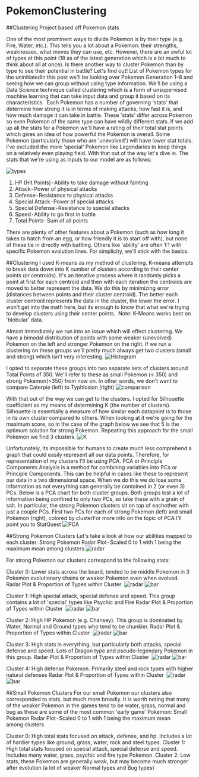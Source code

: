 # PokemonClustering
##Clustering Project based off Pokemon stats

One of the most prominent ways to divide Pokemon is by their type (e.g. Fire, Water, etc.). This tells you a lot about a Pokemon: their strengths, weaknesses, what moves they can use, etc. However, there are an awful lot of types at this point (18 as of the latest generation which is a bit much to think about all at once). Is there another way to cluster Pokemon than by type to see their potential in battle? Let's find out!
List of Pokemon types for the uninitiatedIn this post we'll be looking over Pokemon Generation 1–8 and seeing how we can group without using type information. We'll be using a Data Science technique called clustering which is a form of unsupervised machine learning that can take input data and group it based on its characteristics. 
Each Pokemon has a number of governing 'stats' that determine how strong it is in terms of making attacks, how fast it is, and how much damage it can take in battle. These 'stats' differ across Pokemon so even Pokemon of the same type can have wildly different stats. If we add up all the stats for a Pokemon we'll have a rating of their total stat points which gives an idea of how powerful the Pokemon is overall. Some Pokemon (particularly those who are 'unevolved') will have lower stat totals. I've excluded the more 'special' Pokemon like Legendaries to keep things on a relatively even playing field.
With that out of the way let's dive in. The stats that we're using as inputs to our model are as follows:

![types](images/Types.PNG)

1. HP (Hit Points) - Ability to take damage without fainting
2. Attack - Power of physical attacks
3. Defense - Resistance to physical attacks
4. Special Attack - Power of special attacks
5. Special Defense - Resistance to special attacks
6. Speed - Ability to go first in battle
7. Total Points - Sum of all points

There are plenty of other features about a Pokemon (such as how long it takes to hatch from an egg, or how friendly it is to start off with), but none of these tie in directly with battling. Others like 'ability' are often 1:1 with specific Pokemon evolution lines. For simplicity, we'll stick with the basics.

##Clustering
I used K-means as my method of clustering. K-means attempts to break data down into K number of clusters according to their center points (or centroids). It's an iterative process where it randomly picks a point at first for each centroid and then with each iteration the centroids are moved to better represent the data. We do this by minimizing error (distances between points and their cluster centroid). The better each cluster centroid represents the data in the cluster, the lower the error.
I won't get into the math here, but its enough to know that what we're trying to develop clusters using their center points. 
Note: K-Means works best on 'blobular' data. 

Almost immediately we run into an issue which will effect clustering. We have a bimodal distribution of points with some weaker (unevolved) Pokemon on the left and stronger Pokemon on the right. If we run a clustering on these groups we'll pretty much always get two clusters (small and strong) which isn't very interesting.
![Histogram](images/Histogram.PNG)


I opted to separate these groups into two separate sets of clusters around Total Points of 350. We'll refer to these as small Pokemon (≤ 350) and strong Pokemon(>350) from now on.
In other words, we don't want to compare Caterpie (left) to Typhlosion (right)
![comparison](images/Pokemon.PNG)

With that out of the way we can get to the clusters. I opted for Silhouette coefficient as my means of determining K (the number of clusters). Silhouette is essentially a measure of how similar each datapoint is to those in its own cluster compared to others. When looking at it we're going for the maximum score, so in the case of the graph below we see that 5 is the optimum solution for strong Pokemon. Repeating this approach for the small Pokemon we find 3 clusters.
![K](images/K.PNG)

Unfortunately, its impossible for humans to create much less comprehend a graph that could easily represent all our data points. Therefore, for representation of my clusters I'll be using PCA. PCA or Principle Components Analysis is a method for combining variables into PCs or Principle Components. This can be helpful in cases like these to represent our data in a two dimensional space. When we do this we do lose some information as not everything can generally be contained in 2 (or even 3) PCs.
Below is a PCA chart for both cluster groups. Both groups lost a lot of information being confined to only two PCs, so take these with a grain of salt. In particular, the strong Pokemon clusters sit on top of eachother with just a couple PCs.
First two PCs for each of strong Pokemon (left) and small Pokemon (right), colored by clusterFor more info on the topic of PCA I'll point you to StatQuest
![PCA](images/PCA.PNG)

##Strong Pokemon Clusters
Let's take a look at how our abilities mapped to each cluster:
Strong Pokemon Radar Plot - Scaled 0 to 1 with 1 being the maximum mean among clusters
![radar](images/clusters.PNG)

For strong Pokemon our clusters correspond to the following stats:

Cluster 0: Lower stats across the board, tended to be middle Pokemon in 3 Pokemon evolutionary chains or weaker Pokemon even when evolved.
Radar Plot & Proportion of Types within Cluster 
![radar](images/cluster_0.PNG)
![bar](images/cluster_0_bar.PNG)

Cluster 1: High special attack, special defense and speed. This group contains a lot of 'special' types like Psychic and Fire
Radar Plot & Proportion of Types within Cluster 
![radar](images/cluster_1.PNG)
![bar](images/cluster_1_bar.PNG)

Cluster 2: High HP Pokemon (e.g. Chansey). This group is dominated by Water, Normal and Ground types who tend to be chunkier.
Radar Plot & Proportion of Types within Cluster 
![radar](images/cluster_2.PNG)
![bar](images/cluster_2_bar.PNG)

Cluster 3: High stats in everything, but particularly both attacks, special defense and speed. Lots of Dragon type and pseudo-legendary Pokemon in this group.
Radar Plot & Proportion of Types within Cluster 
![radar](images/cluster_3.PNG)
![bar](images/cluster_3_bar.PNG)

Cluster 4: High defense Pokemon. Primarily steel and rock types with higher natural defenses
Radar Plot & Proportion of Types within Cluster 
![radar](images/cluster_4.PNG)
![bar](images/cluster_4_bar.PNG)

##Small Pokemon Clusters
For our small Pokemon our clusters also corresponded to stats, but much more broadly. It is worth noting that many of the weaker Pokemon in the games tend to be water, grass, normal and bug as these are some of the most common 'early game' Pokemon:
Small Pokemon Radar Plot - Scaled 0 to 1 with 1 being the maximum mean among clusters

Cluster 0: High total stats focused on attack, defense, and hp. Includes a lot of hardier types like ground, grass, water, rock and steel types.
Cluster 1: High total stats focused on special attack, special defense and speed. Includes many water, grass, psychic and fire type Pokemon.
Cluster 2: Low stats, these Pokemon are generally weak, but may become much stronger after evolution (a lot of weaker Normal types and Bug types)